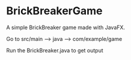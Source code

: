 # BrickBreakerGame
A simple BrickBreaker game made with JavaFX. 



Go to src/main --> java --> com/example/game




Run the BrickBreaker.java to get output
